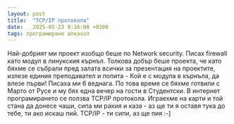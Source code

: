 ```yaml
---
layout: post
title:  "TCP/IP протокола"
date:   2025-05-23 9:16:00 +0300
tags: програмиране алкохол
---
```

Най-добрият ми проект изобщо беше по Network security. Писах firewall като модул в линукския кърнъл. 
Толкова добър беше проекта, че като бяхме се събрали пред залата всички за презентация на проектите, 
излезе единия преподавател и попита - Кой е с модула в кърнъла, да влезе първи! Писаха ми 6 веднага. 
По това време се бяхме готвили с Марто от Русе и му бях една вечер на гости в Студентски. 
В интернет програмирането се ползва TCP/IP  протокола. Играехме на карти и той стана да донесе чаши, 
сипа ми ракия и каза - аз ще ти я оставя тука до тебе, ти ако искаш пий. TCP/IP - ти сипи, аз ще пия :-]
